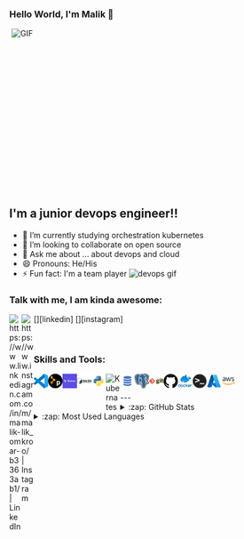 
### Hello World, I'm Malik  👋

 <img align="right" alt="GIF" src="https://github.com/abdimalik2010/abdimalik2010/blob/main/code.gif?raw=true" width="500" height="320" />


## I'm a junior devops engineer!!
- 🔭 I’m currently studying orchestration kubernetes
- 👯 I’m looking to collaborate on open source
- 💬 Ask me about ... about devops and cloud
- 😄 Pronouns: He/His
- ⚡ Fun fact: I'm a team player
![devops gif](https://user-images.githubusercontent.com/91993656/151679072-9fad041a-6047-4ea3-b09f-d121fb9b3b94.gif) 

### Talk with me, I am kinda awesome:
[<img align="left" alt="https://www.linkedin.com/in/malik-omar-b3363ab1/ | LinkedIn" width="22px" src="https://cdn.jsdelivr.net/npm/simple-icons@v3/icons/linkedin.svg" />][linkedin]
[<img align="left" alt="https://www.instagram.com/malik_kroo/ | Instagram" width="22px" src="https://cdn.jsdelivr.net/npm/simple-icons@v3/icons/instagram.svg" />][instagram]

<br />

### Skills and Tools:

<img align="left" alt="Visual Studio Code" width="26px" src="https://raw.githubusercontent.com/github/explore/80688e429a7d4ef2fca1e82350fe8e3517d3494d/topics/visual-studio-code/visual-studio-code.png" />

<img align="left" alt="Puppet" width="26px" src="https://raw.githubusercontent.com/github/explore/80688e429a7d4ef2fca1e82350fe8e3517d3494d/topics/puppet/puppet.png" />

<img align="left" alt="Terraform" width="26px" src="https://raw.githubusercontent.com/github/explore/80688e429a7d4ef2fca1e82350fe8e3517d3494d/topics/terraform/terraform.png" />

<img align="left" alt="Bash" width="26px" src="https://raw.githubusercontent.com/github/explore/80688e429a7d4ef2fca1e82350fe8e3517d3494d/topics/bash/bash.png" />

<img align="left" alt="Python" width="26px" src="https://raw.githubusercontent.com/github/explore/80688e429a7d4ef2fca1e82350fe8e3517d3494d/topics/python/python.png" />

<img align="left" alt="Kubernates" width="26px" src="https://raw.githubusercontent.com/github/explore/80688e429a7d4ef2fca1e82350fe8e3517d3494d/topics/kubernates/kubernates.png" />

<img align="left" alt="SQL" width="26px" src="https://raw.githubusercontent.com/github/explore/80688e429a7d4ef2fca1e82350fe8e3517d3494d/topics/sql/sql.png" />

<img align="left" alt="postgreSQL" width="26px" src="https://raw.githubusercontent.com/github/explore/80688e429a7d4ef2fca1e82350fe8e3517d3494d/topics/postgresql/postgresql.png" />

<img align="left" alt="Git" width="26px" src="https://raw.githubusercontent.com/github/explore/80688e429a7d4ef2fca1e82350fe8e3517d3494d/topics/git/git.png" />

<img align="left" alt="GitHub" width="26px" src="https://raw.githubusercontent.com/github/explore/78df643247d429f6cc873026c0622819ad797942/topics/github/github.png" />

<img align="left" alt="Docker" width="26px" src="https://raw.githubusercontent.com/github/explore/80688e429a7d4ef2fca1e82350fe8e3517d3494d/topics/docker/docker.png" />

<img align="left" alt="Terminal" width="26px" src="https://raw.githubusercontent.com/github/explore/80688e429a7d4ef2fca1e82350fe8e3517d3494d/topics/terminal/terminal.png" />

<img align="left" alt="Azure" width="26px" src="https://raw.githubusercontent.com/github/explore/80688e429a7d4ef2fca1e82350fe8e3517d3494d/topics/azure/azure.png" />

<img align="left" alt="AWS" width="26px" src="https://raw.githubusercontent.com/github/explore/80688e429a7d4ef2fca1e82350fe8e3517d3494d/topics/aws/aws.png" />


<br />
<br />
---

<details>
  <summary>:zap: GitHub Stats</summary>

  <img align="left" alt="Malik's GitHub Stats" src="https://github-readme-stats.vercel.app/api?username=abdimalik2010&show_icons=true&hide_border=true" />

</details>

<details>
  <summary>:zap: Most Used Languages</summary>

<img align="left" alt="Malik's GitHub Top Languages" src="https://github-readme-stats.vercel.app/api/top-langs/?username=abdimalik2010" />

</details>



